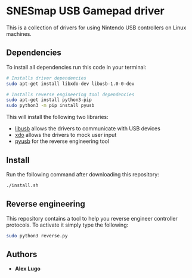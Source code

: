 # SNESmap USB Gamepad driver
This is a collection of drivers for using Nintendo USB controllers on Linux machines.

## Dependencies
To install all dependencies run this code in your terminal:

```bash
# Installs driver dependencies
sudo apt-get install libxdo-dev libusb-1.0-0-dev

# Installs reverse engineering tool dependencies
sudo apt-get install python3-pip
sudo python3 -m pip install pyusb
```

This will install the following two libraries:
- [libusb](http://libusb.sourceforge.net/api-1.0/libusb_api.html) allows the drivers to communicate with USB devices
- [xdo](https://github.com/jordansissel/xdotool) allows the drivers to mock user input
- [pyusb](https://pypi.org/project/pyusb/) for the reverse engineering tool

## Install
Run the following command after downloading this repository:

```bash
./install.sh
```

## Reverse engineering
This repository contains a tool to help you reverse engineer controller protocols.
To activate it simply type the following:

```bash
sudo python3 reverse.py
```

## Authors
- **Alex Lugo**
